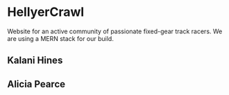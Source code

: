 # HellyerCrawl
Website for an active community of passionate fixed-gear track racers. We are using a MERN stack for our build.

## Kalani Hines
## Alicia Pearce
